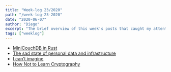 ```yaml
---
title: "Week-log 23/2020"
path: "/week-log-23-2020"
date: "2020-06-07"
author: "Diego"
excerpt: "The brief overview of this week's posts that caught my attention ™"
tags: ["weeklog"]
---
```


- [MiniCouchDB in Rust](https://www.garrensmith.com/blogs/mini-couch-hack-week)
- [The sad state of personal data and infrastructure](https://beepb00p.xyz/sad-infra.html)
- [I can’t imagine](https://seths.blog/2020/06/i-cant-imagine/)
- [How Not to Learn Cryptography](http://esl.cs.brown.edu/blog/how-not-to-learn-cryptography/)
